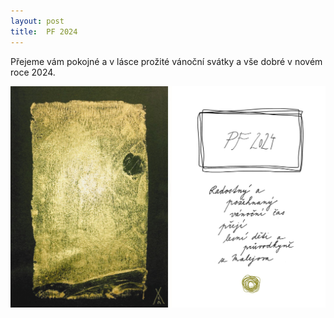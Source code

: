 ```yaml
---
layout: post
title:  PF 2024
---
```


Přejeme vám pokojné a v lásce prožité vánoční svátky a vše dobré v novém roce 2024.

![PF 2024](/assets/article_images/PF_2024_web.jpg)
